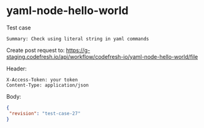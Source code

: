 # yaml-node-hello-world

Test case
```
Summary: Check using literal string in yaml commands
```

Create post request to:  https://g-staging.codefresh.io/api/workflow/codefresh-io/yaml-node-hello-world/file

Header:
```
X-Access-Token: your token
Content-Type: application/json
```

Body:
```json
{
 "revision": "test-case-27"
}
```
